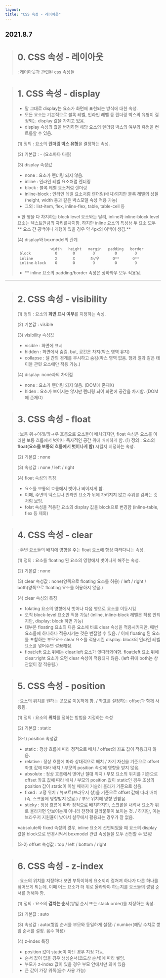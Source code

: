 ```yaml
---
layout:
title: "CSS 속성 - 레이아웃"
---
```


## 2021.8.7

> # 0. CSS 속성 - 레이아웃
>   : 레이아웃과 관련된 css 속성들
 
> # 1. CSS 속성 - display
>  - 말 그대로 display는 요소가 화면에 표현되는 방식에 대한 속성.
>  - 모든 요소는 기본적으로 블록 레벨, 인라인 레벨 등 렌더링 박스의 유형이 결정되는 display 값을 가지고 있음.
>  - display 속성의 값을 변경하면 해당 요소의 렌더링 박스의 여부와 유형을 컨트롤할 수 있음.
> 
> (1) 정의 : 요소의 **렌더링 박스 유형**을 결정하는 속성.
>  
> (2) 기본값 : - (요소마다 다름)
> 
> (3) display 속성값
>    - none : 요소가 렌더링 되지 않음.
>    - inline : 인라인 레벨 요소처럼 렌더링
>    - block : 블록 레벨 요소처럼 렌더링
>    - inline-block : 인라인 레벨 요소처럼 렌더링(배치)되지만 블록 레벨의 성질(height, width 등과 같은 박스모델 속성 적용 가능)
>    - 그외 : list-item, flex, inline-flex, table, table-cell 등
>
>   ※ 한 행을 다 차지하는 block level 요소와는 달리, inline과 inline-block level 요소는 텍스트만큼의 자리를차지함.
>      하지만 inline 요소의 특성상 두 요소 모두 ** 요소 간 공백이나 개행이 있을 경우 약 4px의 여백이 생김.**
>   
>   
> (4) display와 boxmodel의 관계
> ```
>                width   height   margin   padding   border
>  block           O       O        O         O        O
>  inline          X       X       좌/우      O**      O**
>  inline-block    O       O        O         O        O
> ```
>   - ** inline 요소의 padding/border 속성은 상하좌우 모두 적용됨.
 
 * * *
 
> # 2. CSS 속성 - visibility
> (1) 정의 : 요소의 **화면 표시 여부**를 지정하는 속성.
>  
> (2) 기본값 : visible
> 
> (3) visibility 속성값
>   - visible : 화면에 표시
>   - hidden : 화면에서 숨김. but, 공간은 차지(박스 영역 유지)
>   - collapse : 셀 간의 경계를 무시하고 숨김(박스 영역 없음. 행과 열과 같은 테이블 관련 요소에만 적용 가능.)
> 
> (4) display: none과의 차이점
>   - none : 요소가 렌더링 되지 않음. (DOM에 존재X)
>   - hiden : 요소가 보이지는 않지만 렌더링 되어 화면에 공간을 차지함. (DOM에 존재O)

> # 3. CSS 속성 - float
>  : 보통 위→아래/좌→우 흐름으로 요소들이 배치되지만, float 속성은 요소를 이러한 보통 흐름에서 벗어나 독자적인 공간 위에 배치하게 함. 
> (1) 정의 : 요소의 **float(요소를 보통의 흐름에서 벗어나게 함)** 시킬지 지정하는 속성.
> 
> (2) 기본값 : none
> 
> (3) 속성값 : none / left / right
> 
> (4) float 속성의 특징
>   - 요소를 보통의 흐름에서 벗어나 띄어지게 함.
>   - 이때, 주변의 텍스트나 인라인 요소가 뒤에 가려지지 않고 주위를 감싸는 것처럼 보임.
>   - folat 속성을 적용한 요소의 display 값을 block으로 변경함 (inline-table, flex 등 제외)

> # 4. CSS 속성 - clear
>   : 주변 요소들의 배치에 영향을 주는 float 요소에 항상 따라다니는 속성.
> 
> (1) 정의 : 요소를 floating 된 요소의 영향에서 벗어나게 해주는 속성.
> 
> (2) 기본값 : none
> 
> (3) clear 속성값 : none(양쪽으로 floating 요소를 허용) / left / right / both(양쪽으로 floating 요소를 허용하지 않음.)
> 
> (4) clear 속성의 특징
>  - folating 요소의 영향에서 벗어나 다음 행으로 요소를 이동시킴
>  - 오직 block-level 요소만 적용 가능! (inline, inline-block 레벨은 적용 안되지만, display: block 하면 가능)
>  - 대부분 floating 요소의 다음 요소에 바로 clear 속성을 적용시키지만, 매번 요소들에 하나하나 적용시키는 것은 번잡할 수 있음. / 이에 floating 된 요소를 포함하는 부모요소 clear 요소를 적용시킨 display: block의 인라인 레벨 요소를 넣어주면 깔끔해짐.
>  - float:left 요소 뒤에는 clear:left 요소가 잇따라와야함. float:left 요소 뒤에 clear:right 요소가 오면 clear 속성이 적용되지 않음. (left 뒤에 both는 상관없이 잘 적용됨.)

> # 5. CSS 속성 - position
>  : 요소의 위치를 원하는 곳으로 이동하게 함. / 좌표를 설정하는 offset과 함께 사용됨.
> 
> (1) 정의 : 요소의 **위치**를 정하는 방법을 지정하는 속성
> 
> (2) 기본값 : static
> 
> (3-1) position 속성값
>   - static : 정상 흐름에 따라 정적으로 배치 / offset의 좌표 값이 적용되지 않음.
>   - relative : 정상 흐름에 따라 상대적으로 배치 / 자기 자신을 기준으로 offset 좌표 값에 따라 배치 / 부모의 position 속성에 영향을 받지 않음.
>   - absolute : 정상 흐름에서 벗어난 절대 위치 / 부모 요소의 위치를 기준으로 offset 좌표 값에 따라 배치 / 부모의 position 값이 static인 경우 조상의 position 값이 static이 아닐 때까지 거슬러 올라가 기준으로 삼음.
>   - fixed : 고정 위치 / 뷰포트(브라우저 창)을 기준으로 offset 값에 따라 배치(즉, 스크롤에 영향받지 않음.) / 부모 위치에 영향 안받음.
>   - sticky : 정상 흐름에 따라 정적으로 배치하지만, 스크롤을 내려서 요소가 위로 올라가면 안보이는게 아니라 천장에 달라붙듯이 보이는 것. / 하지만, 이는 브라우저 지원율이 낮아서 실무에서 활용되는 경우가 잘 없음.
> 
> ※absolute와 fixed 속성의 경우, inline 요소에 선언되었을 때 요소의 display 값을 block으로 변경시켜서 boxmodel 관련 속성들을 모두 선언할 수 있음!
> 
> (3-2) offset 속성값 : top / left / bottom / right



> # 6. CSS 속성 - z-index
>  : 요소의 위치를 지정하다 보면 부득이하게 요소끼리 겹쳐져 하나가 다른 하나를 덮어쓰게 되는데, 이때 어느 요소가 더 위로 올라와야 하는지를 요소들의 쌓임 순서를 정해야 함.
> 
> (1) 정의 : 요소의 **겹치는 순서**(쌓임 순서 또는 stack order)를 지정하는 속성.
> 
> (2) 기본값 : auto
> 
> (3) 속성값 : auto(쌓임 순서를 부모와 동일하게 설정) / number(해당 수치로 쌓임 순서를 설정. 음수 허용)
> 
> (4) z-index 특징
>   - position 값이 static이 아닌 경우 지정 가능.
>   - 순서 값이 없을 경우 생성순서(코드상 순서)에 따라 쌓임.
>   - 부모가 z-index 값이 있을 경우 부모 안에서만 의미 있음
>   - 큰 값이 가장 위쪽(음수 사용 가능)
